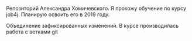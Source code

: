 Репозиторий Александра Хомичевского.
Я прохожу обучение по курсу job4j. Планирую освоить его в 2019 году.

Объединение зафиксированных изменений.
В курсе производилась работа с ветками git